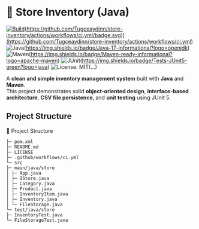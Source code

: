 # 🏪 Store Inventory (Java)

[![Build](...)](...)(https://github.com/Tugceaydinn/store-inventory/actions/workflows/ci.yml/badge.svg)](https://github.com/Tugceaydinn/store-inventory/actions/workflows/ci.yml)  
![Java](...)(https://img.shields.io/badge/Java-17-informational?logo=openjdk)
![Maven](...)(https://img.shields.io/badge/Maven-ready-informational?logo=apache-maven)
![JUnit](...)(https://img.shields.io/badge/Tests-JUnit5-green?logo=java)
![License: MIT(...)](https://img.shields.io/badge/License-MIT-green.svg)

A **clean and simple inventory management system** built with **Java** and **Maven**.  
This project demonstrates solid **object-oriented design**, **interface-based architecture**, **CSV file persistence**, and **unit testing** using JUnit 5.


## Project Structure

📁 Project Structure
```store-inventory/
├─ pom.xml
├─ README.md
├─ LICENSE
├─ .github/workflows/ci.yml
└─ src
├─ main/java/store
│ ├─ App.java
│ ├─ IStore.java
│ ├─ Category.java
│ ├─ Product.java
│ ├─ InventoryItem.java
│ ├─ Inventory.java
│ └─ FileStorage.java
└─ test/java/store
├─ InventoryTest.java
└─ FileStorageTest.java
```
